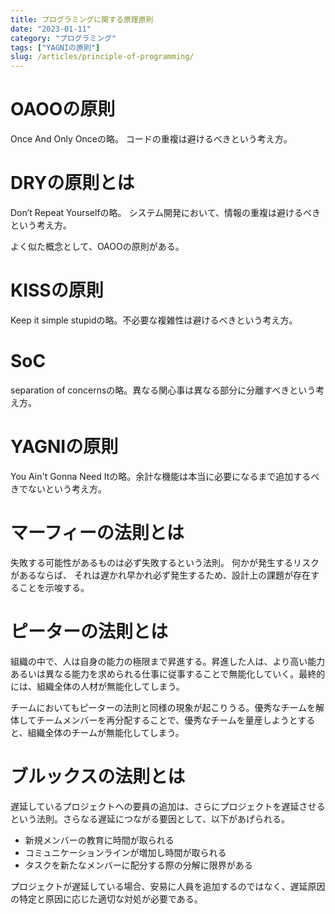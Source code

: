 ```yaml
---
title: プログラミングに関する原理原則
date: "2023-01-11"
category: "プログラミング"
tags: ["YAGNIの原則"]
slug: /articles/principle-of-programming/
---
```



# OAOOの原則
Once And Only Onceの略。 コードの重複は避けるべきという考え方。


# DRYの原則とは
Don’t Repeat Yourselfの略。 システム開発において、情報の重複は避けるべきという考え方。

よく似た概念として、OAOOの原則がある。


# KISSの原則
Keep it simple stupidの略。不必要な複雑性は避けるべきという考え方。


# SoC
separation of concernsの略。異なる関心事は異なる部分に分離すべきという考え方。


# YAGNIの原則
You Ain't Gonna Need Itの略。余計な機能は本当に必要になるまで追加するべきでないという考え方。


# マーフィーの法則とは
失敗する可能性があるものは必ず失敗するという法則。
何かが発生するリスクがあるならば、 それは遅かれ早かれ必ず発生するため、設計上の課題が存在することを示唆する。


# ピーターの法則とは
組織の中で、人は自身の能力の極限まで昇進する。昇進した人は、より高い能力あるいは異なる能力を求められる仕事に従事することで無能化していく。最終的には、組織全体の人材が無能化してしまう。

チームにおいてもピーターの法則と同様の現象が起こりうる。優秀なチームを解体してチームメンバーを再分配することで、優秀なチームを量産しようとすると、組織全体のチームが無能化してしまう。

# ブルックスの法則とは
遅延しているプロジェクトへの要員の追加は、さらにプロジェクトを遅延させるという法則。さらなる遅延につながる要因として、以下があげられる。
+ 新規メンバーの教育に時間が取られる
+ コミュニケーションラインが増加し時間が取られる　
+ タスクを新たなメンバーに配分する際の分解に限界がある

プロジェクトが遅延している場合、安易に人員を追加するのではなく、遅延原因の特定と原因に応じた適切な対処が必要である。